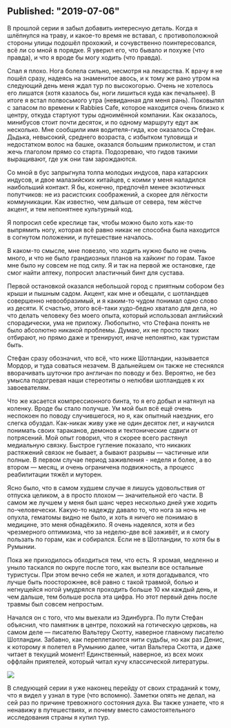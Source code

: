 Published: "2019-07-06"
--------------------------
В прошлой серии я забыл добавить интересную деталь. Когда я шлёпнулся на траву, и какое-то время не вставал, с противоположной стороны улицы подошёл прохожий, и сочувственно поинтересовался, всё ли со мной в порядке. Я уверил его, что бывало и похуже (что правда), и что я вроде бы могу ходить (что правда).

Спал я плохо. Нога болела сильно, несмотря на лекарства. К врачу я не пошёл сразу, надеясь на знаменитое авось, и к тому же рано утром на следующий день меня ждал тур по высокогорью. Очень не хотелось его лишатся (хотя казалось бы, ноги лишиться куда как печальнее). В итоге я встал полвосьмого утра (невиданная для меня рань). Поковылял с запасом по времени к Rabbies Cafe, которое находится очень близко к центру, откуда стартуют туры одноимённой компании. Как оказалось, минибусов стоит почти десяток, и по одному маршруту едут аж несколько. Мне сообщили имя водителя-гида, кое оказалось Стефан. Дьдька, невысокий, среднего возраста, с избытком туловища и недостатком волос на башке, оказался большим приколистом, и стал жечь глаголом прямо со старта. Подозреваю, что гидов такими выращивают, где уж они там зарождаются.

Со мной в бус запрыгнула толпа молодых индусов, пара катарских индусов, и двое малазийских китайцев, с коими у меня наладился наибольший контакт. Я бы, конечно, предпочёл менее экзотичных попутчиков: не из расистских соображений, а скорее для лёгкости коммуникации. Как известно, чем дальше от севера, тем жёстче акцент, и тем непонятнее культурный код.

Я попросил себе креслице так, чтобы можно было хоть как-то выпрямить ногу, которая всё равно никак не способна была находится в согнутом положении, и путешествие началось.

В каком-то смысле, мне повезло, что ходить нужно было не очень много, и что не было грандиозных планов на хайкинг по горам. Такое мне было ну совсем не под силу. Я и так на первой же остановке, где смог найти аптеку, попросил эластичный бинт для сустава.

Первой остановкой оказался небольшой город с приятным собором без крыши и пышным садом. Акцент, как мне и обещали, с шотландцев совершенно невообразимый, и я каким-то чудом понимал одно слово из десяти. К счастью, этого всё-таки худо-бедно хватало для дела, но что делать человеку без моего опыта, который использовал английский спорадически, ума не приложу. Любопытно, что Стефана понять не было абсолютно никакой проблемы. Думаю, их не просто таких отбирают, но прямо даже и тренируют, иначе непонятно, как туристам быть.

Стефан сразу обозначил, что всё, что ниже Шотландии, называется Мордор, и туда соваться незачем. В дальнейшем он также не стеснялся вворачивать шуточки про англичан по поводу и без. Вероятно, не без умысла подогревая наши стереотипы о нелюбви шотландцев к их завоевателям.

Что же касается компрессионного бинта, то я его добыл и натянул на коленку. Вроде бы стало получше. Ум мой был всё ещё очень неспокоен по поводу случившегося, но я, как опытный наездник, его слегка обуздал. Как-никак живу уже не один десяток лет, и научился понимать своих тараканов, демонов и тектонические сдвиги от потрясений. Мой опыт говорил, что я скорее всего растянул медиальную связку. Быстрое гугление показало, что никаких растяжений связок не бывает, а бывают разрывы &mdash; частичные или полные. В первом случае период заживления - неделя и более, а во втором &mdash; месяц, и очень ограничена подвижность, а процесс реабилитации тяжёл и муторен.

Ясно было, что в самом худшем случае я лишусь удовольствия от отпуска целиком, а в просто плохом &mdash; значительной его части. В самом же лучшем у меня был шанс через несколько дней уже ходить по-человечески. Какую-то надежду давало то, что нога за ночь не опухла, гематомы видно не было, и хоть я ничего не понимаю в медицине, это меня обнадёжило. Я очень надеялся, хотя и без чрезмерного оптимизма, что за неделю-две всё заживёт, и я смогу пользать по горам, как и собирался. Если не в Шотландии, то хотя бы в Румынии.

Пока же приходилось обходиться тем, что есть. Я хромая, медленно и уныло таскался по округе после того, как вылезли все остальные туристусы. При этом вечно себя не жалел, и хотя догадывался, что лучше быть поосторожнее, всё равно с такой травмой, болью и негнущейся ногой умудрялся проходить больше 10 км каждый день, и чем дальше, тем больше росла эта цифра. Но этот первый день после травмы был совсем непростым.

Начался он с того, что мы выехали из Эдинбурга. По пути Стефан объяснил, что памятник в центре, похожий на готическую церковь, на самом деле &mdash; писателю Вальтеру Скотту, наверное главному писателю Шотландии. Забавно, как переплетаются нити судьбы, но как раз Денис, к которому я полетел в Румынию далее, читал Вальтера Скотта, и даже читает в текущий момент! Единственный, наверное, из всех моих оффлайн приятелей, который читал кучу классической литературы.


![](IMG_20190614_124754.jpg)


В следующей серии я уже наконец перейду от своих страданий к тому, что я видел у узнал в туре (что вспомню). Заметки опять не делал, на сей раз по причине тревожного состояния духа. Вы также узнаете, что я ненавижу в путешествиях, и почему вместо самостоятельного исследования страны я купил тур.